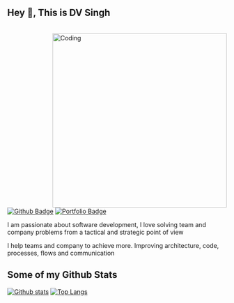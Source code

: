 ## Hey 👋, This is DV Singh

</br>
<img align="right" alt="Coding" width="400" src="https://media.giphy.com/media/Y4ak9Ki2GZCbJxAnJD/giphy.gif">
</br>

<!-- [![Gmail Badge](https://img.shields.io/badge/-dvsingh9@gmail.com-c14438?style=flat&logo=Gmail&logoColor=white&link=mailto:dvsingh9@gmail.com)](mailto:dvsingh9@gmail.com)  -->

<!-- [![Linkedin Badge](https://img.shields.io/badge?style=flat&logo=Linkedin&logoColor=white&link=https://www.linkedin.com/in/dvsingh9/)](https://www.linkedin.com/in/dvsingh9/)  -->

[![Github Badge](https://img.shields.io/badge/-dvsingh9-grey?style=flat&logo=github&logoColor=white&link=https://github.com/dvsingh9/)](https://www.github.com/dvsingh9/) 
[![Portfolio Badge](https://img.shields.io/badge/portfolio-web-blue?style=flat&link=dvsingh.me/)](dvsingh9.me./) <p align='left'>I am passionate about software development, I love solving team and company problems from a tactical and strategic point of view

I help teams and company to achieve more. Improving architecture, code, processes, flows and communication 
</p>

## Some of my Github Stats
<!-- <p align=left> <img src=https://komarev.com/ghpvc/?username=dvsingh9 alt=dvsingh9 /> </p> -->

[![Github stats](https://github-readme-stats.vercel.app/api?username=dvsingh9&show_icons=true&include_all_commits=true)](https://github.com/dvsingh9/github-readme-stats)
[![Top Langs](https://github-readme-stats.vercel.app/api/top-langs/?username=dvsingh9&layout=compact)](https://github.com/dvsingh9/github-readme-stats)
